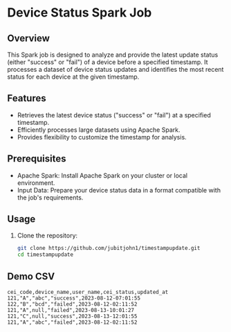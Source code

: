 # Device Status Spark Job

## Overview

This Spark job is designed to analyze and provide the latest update status (either "success" or "fail") of a device before a specified timestamp. It processes a dataset of device status updates and identifies the most recent status for each device at the given timestamp.

## Features

- Retrieves the latest device status ("success" or "fail") at a specified timestamp.
- Efficiently processes large datasets using Apache Spark.
- Provides flexibility to customize the timestamp for analysis.

## Prerequisites

- Apache Spark: Install Apache Spark on your cluster or local environment.
- Input Data: Prepare your device status data in a format compatible with the job's requirements.

## Usage

1. Clone the repository:

   ```bash
   git clone https://github.com/jubitjohn1/timestampupdate.git
   cd timestampupdate

## Demo CSV


```csv
cei_code,device_name,user_name,cei_status,updated_at
121,"A","abc","success",2023-08-12-07:01:55
122,"B","bcd","failed",2023-08-12-02:11:52
121,"A",null,"failed",2023-08-13-10:01:27
121,"C",null,"success",2023-08-13-12:01:55
121,"A","abc","failed",2023-08-12-02:11:52

   
